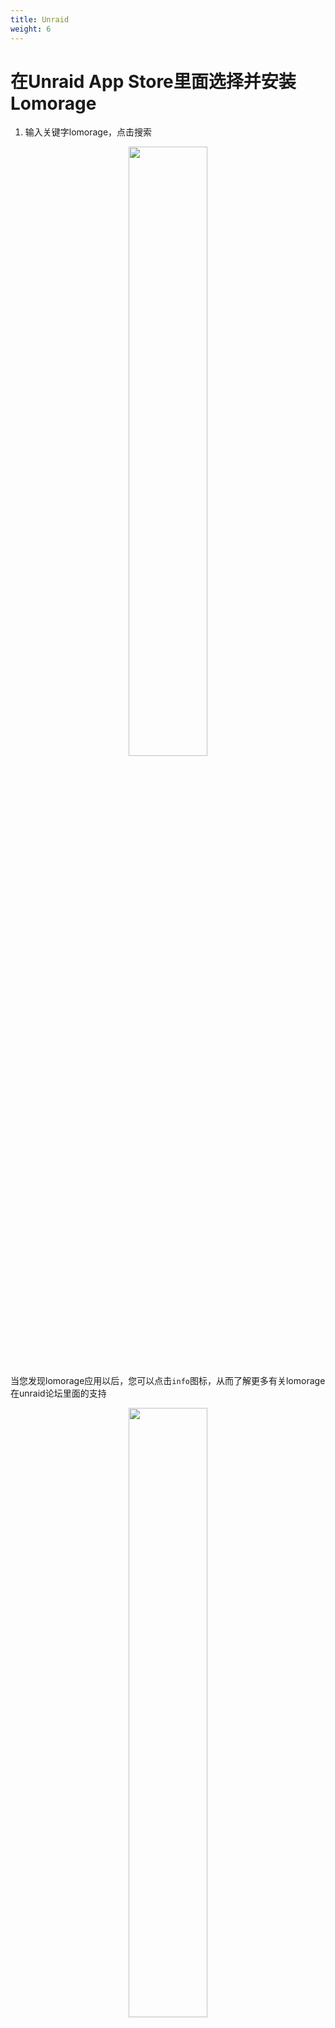 ```yaml
---
title: Unraid
weight: 6
---
```


# 在Unraid App Store里面选择并安装Lomorage

1. 输入关键字lomorage，点击搜索

<p align="center">
  <img width="50%" src="/img/installation/unraid1.png">
</p>

当您发现lomorage应用以后，您可以点击`info`图标，从而了解更多有关lomorage在unraid论坛里面的支持

<p align="center">
  <img width="50%" src="/img/installation/unraid2.png">
</p>

2. 点击安装，当下图出现的时候，说明安装已经成功

<p align="center">
  <img width="50%" src="/img/installation/unraid3.png">
</p>

# Unraid 模版修改
如果您对缺省的模版需要修改，请参考以下说明：

<p align="center">
  <img width="50%" src="/img/installation/unraid4.png">
</p>

- Network: 缺省值是`host`模式，这主要是因为手机客户端需要试用MDNS来自动发现后端服务，如果您愿意手动配置手机客户端，可以将此处设置为bridge模式
- ExtraParams: 缺省值是`99:100`. 这个参数需要和下面的`User` 配置一起使用。这个值主要是为了保证上传的图片和视频可以有正确的Linux用户名和组名，这样的话用户就可以利用unraid的共享服务，从电脑端远程访问图片和视频.其中，99 是`nobody`用户在linux下面的ID, 100 是`nobody`组在linux下面的ID. 用户可以根据自己需要定制这些值.
- PostArgs: 缺省值是`192.168.1.28 8000 8000`. `192.168.1.28`是unraid的IP地址，`8000`是 lomorage 后端的监听端口，也是lomorage 网页端的服务端口.
- Config
  * MediaDir: 这个目录是上传的媒体存储目录，缺省值是`/mnt/user/`
  * AppDir: 这个目录是lomorage后端配置文件，数据库文件和日志文件的存储目录，缺省值是`/mnt/user/appdata`
  * User: 这个文件是将实际的用户id信息传入到后端，从而保证后台可以生成正确的用户名.
